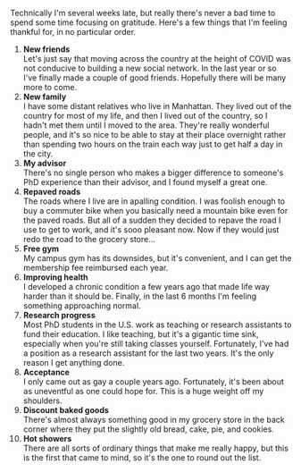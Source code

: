 <!--
.. title: Things I'm Thankful For (2022)
.. slug: things-im-thankful-for-2022
.. date: 2022-12-13 21:26:28 UTC-05:00
.. tags:
.. category: 
.. link: 
.. description: 
.. type: text
-->

Technically I'm several weeks late, but really there's never a bad time to spend some time focusing on gratitude.
Here's a few things that I'm feeling thankful for, in no particular order.

1. **New friends** <br/>
    Let's just say that moving across the country at the height of COVID was not conducive to building a new social network.
    In the last year or so I've finally made a couple of good friends.
    Hopefully there will be many more to come.
1. **New family** <br/>
    I have some distant relatives who live in Manhattan.
    They lived out of the country for most of my life, and then I lived out of the country, so I hadn't met them until I moved to the area.
    They're really wonderful people, and it's so nice to be able to stay at their place overnight rather than spending two hours on the train each way just to get half a day in the city.
1. **My advisor** <br/>
    There's no single person who makes a bigger difference to someone's PhD experience than their advisor, and I found myself a great one.
1. **Repaved roads** <br/>
    The roads where I live are in apalling condition.
    I was foolish enough to buy a commuter bike when you basically need a mountain bike even for the paved roads.
    But all of a sudden they decided to repave the road I use to get to work, and it's sooo pleasant now.
    Now if they would just redo the road to the grocery store...
1. **Free gym** <br/>
    My campus gym has its downsides, but it's convenient, and I can get the membership fee reimbursed each year.
1. **Improving health** <br/>
    I developed a chronic condition a few years ago that made life way harder than it should be.
    Finally, in the last 6 months I'm feeling something approaching normal.
1. **Research progress** <br/>
    Most PhD students in the U.S. work as teaching or research assistants to fund their education.
    I like teaching, but it's a gigantic time sink, especially when you're still taking classes yourself.
    Fortunately, I've had a position as a research assistant for the last two years.
    It's the only reason I get anything done.
1. **Acceptance** <br/>
    I only came out as gay a couple years ago.
    Fortunately, it's been about as uneventful as one could hope for.
    This is a huge weight off my shoulders.
1. **Discount baked goods** <br/>
    There's almost always something good in my grocery store in the back corner where they put the slightly old bread, cake, pie, and cookies.
1. **Hot showers** <br/>
    There are all sorts of ordinary things that make me really happy, but this is the first that came to mind, so it's the one to round out the list.
